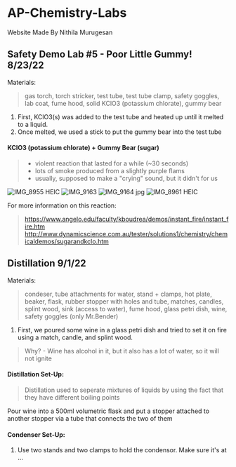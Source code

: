 # AP-Chemistry-Labs
Website Made By Nithila Murugesan
## Safety Demo Lab #5 - Poor Little Gummy! 8/23/22
Materials: 
> gas torch, torch stricker, test tube, test tube clamp, safety goggles, lab coat, fume hood, solid KClO3 (potassium chlorate), gummy bear

1. First, KClO3(s) was added to the test tube and heated up until it melted to a liquid.
2. Once melted, we used a stick to put the gummy bear into the test tube

#### KClO3 (potassium chlorate) + Gummy Bear (sugar)
> + violent reaction that lasted for a while (~30 seconds)
> + lots of smoke produced from a slightly purple flams
> + usually, supposed to make a "crying" sound, but it didn't for us

![IMG_8955 HEIC](https://user-images.githubusercontent.com/114519453/193721478-7d433f93-cf30-4416-89f6-33ffc4e8fe6d.jpeg)
![IMG_9163](https://user-images.githubusercontent.com/114519453/193721501-0b7e951b-be01-489d-80a9-a623145bd1bb.jpg)
![IMG_9164 jpg](https://user-images.githubusercontent.com/114519453/193721508-546c0bb8-9100-49ba-8acb-72e1e53df3a8.jpeg)
![IMG_8961 HEIC](https://user-images.githubusercontent.com/114519453/193721520-8dce3303-9b2b-442d-b58f-857102278988.jpeg)

For more information on this reaction:
> <https://www.angelo.edu/faculty/kboudrea/demos/instant_fire/instant_fire.htm>
> <http://www.dynamicscience.com.au/tester/solutions1/chemistry/chemicaldemos/sugarandkclo.htm>

## Distillation 9/1/22
Materials: 
> condeser, tube attachments for water, stand + clamps, hot plate, beaker, flask, rubber stopper with holes and tube, matches, candles, splint wood, sink (access to water), fume hood, glass petri dish, wine, safety goggles (only Mr.Bender)

1. First, we poured some wine in a glass petri dish and tried to set it on fire using a match, candle, and splint wood. 
> Why? - Wine has alcohol in it, but it also has a lot of water, so it will not ignite

#### Distillation Set-Up:
> Distillation used to seperate mixtures of liquids by using the fact that they have different boiling points

Pour wine into a 500ml volumetric flask and put a stopper attached to another stopper via a tube that connects the two of them 

#### Condenser Set-Up:
1. Use two stands and two clamps to hold the condensor. Make sure it's at ...

